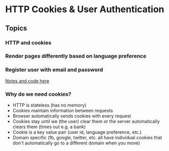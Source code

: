 # HTTP Cookies & User Authentication

## Topics
### HTTP and cookies
### Render pages differently based on language preference
### Register user with email and password

[Notes and code here](https://github.com/andydlindsay/aug172020/tree/master/w03d03)

### Why do we need cookies?
* HTTP is stateless (has no memory)
* Cookies maintain information between requests
* Browser automatically sends cookies with every request
* Cookies stay until we (the user) clear them or the server automatically clears them (times out e.g. a bank)
* Cookie is a key value pair (user id, language preference, etc.)
* Domain specific (fb, google, twitter, etc. all have individual cookies that don't automatically go to a different domain when you move)